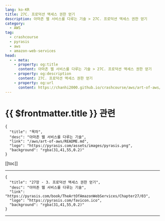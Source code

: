```yaml
---
lang: ko-KR
title: 27C. 프로덕션 액세스 권한 얻기
description: 아마존 웹 서비스를 다루는 기술 > 27C. 프로덕션 액세스 권한 얻기
category:
  - AWS
tag: 
  - crashcourse
  - pyrasis
  - aws 
  - amazon-web-services
head:
  - - meta:
    - property: og:title
      content: 아마존 웹 서비스를 다루는 기술 > 27C. 프로덕션 액세스 권한 얻기
    - property: og:description
      content: 27C. 프로덕션 액세스 권한 얻기
    - property: og:url
      content: https://chanhi2000.github.io/crashcourse/aws/art-of-aws/27C.html
---
```


# {{ $frontmatter.title }} 관련

```component VPCard
{
  "title": "목차",
  "desc": "아마존 웹 서비스를 다루는 기술",
  "link": "/aws/art-of-aws/README.md",
  "logo": "https://pyrasis.com/assets/images/pyrasis.png",
  "background": "rgba(31,41,55,0.2)"
}
```

[[toc]]

---

```component VPCard
{
  "title": "27장 - 3. 프로덕션 액세스 권한 얻기",
  "desc": "아마존 웹 서비스를 다루는 기술",
  "link": "https://pyrasis.com/book/TheArtOfAmazonWebServices/Chapter27/03",
  "logo": "https://pyrasis.com/favicon.ico",
  "background": "rgba(31,41,55,0.2)"
}
```

<!-- TODO: 작성 -->

---
